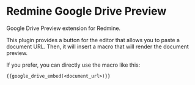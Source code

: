 # Redmine Google Drive Preview

Google Drive Preview extension for Redmine.

This plugin provides a button for the editor that allows you to paste a document URL. Then, it will insert a macro that will render the document preview.

If you prefer, you can directly use the macro like this:

```
{{google_drive_embed(<document_url>)}}
```
